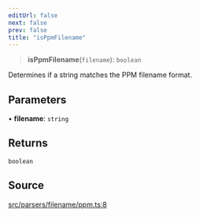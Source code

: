 ```yaml
---
editUrl: false
next: false
prev: false
title: "isPpmFilename"
---
```


> **isPpmFilename**(`filename`): `boolean`

Determines if a string matches the PPM filename format.

## Parameters

• **filename**: `string`

## Returns

`boolean`

## Source

[src/parsers/filename/ppm.ts:8](https://github.com/jaames/flipnote.js/blob/afe27e228e29d19d2dff33dfb324ba35dc913507/src/parsers/filename/ppm.ts#L8)
